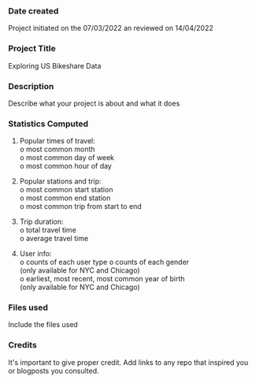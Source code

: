 ### Date created
Project initiated on the 07/03/2022 an reviewed on 14/04/2022

### Project Title
Exploring US Bikeshare Data

### Description
Describe what your project is about and what it does

### Statistics Computed

1.	Popular times of travel:\
     o	most common month\
     o	most common day of week\
     o	most common hour of day
2.	Popular stations and trip:\
     o	most common start station\
     o	most common end station\
     o	most common trip from start to end 
3.	Trip duration:\
     o	total travel time\
     o	average travel time

4.	User info:\
     o	counts of each user type
     o	counts of each gender\
      (only available for NYC and Chicago)\
     o	earliest, most recent, most common year of birth \
     (only available for NYC and Chicago)


### Files used
Include the files used

### Credits
It's important to give proper credit. Add links to any repo that inspired you or blogposts you consulted.
